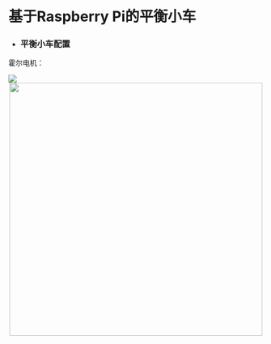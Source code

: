 基于Raspberry Pi的平衡小车
=====================================================================================
* ### 平衡小车配置 ###
霍尔电机：

<img src='https://github.com/jss367/antools/blob/gh-pages-2.3.4/assets/images/cat.gif?raw=true' />
<div align=center><img width="500" src="https://user-images.githubusercontent.com/98397090/215257721-b984e29a-3092-4523-ac41-5387e54c9eee.mp4"/></div>
